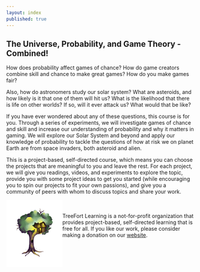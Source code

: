```yaml
---
layout: index
published: true
---
```


## The Universe, Probability, and Game Theory - Combined!

How does probability affect games of chance?  How do game creators combine skill and chance to make great games?  How do you make games fair?

Also, how do astronomers study our solar system?  What are asteroids, and how likely is it that one of them will hit us?  What is the likelihood that there is life on other worlds?  If so, will it ever attack us?  What would that be like?

If you have ever wondered about any of these questions, this course is for you.  Through a series of experiments, we will investigate games of chance and skill and increase our understanding of probability and why it matters in gaming.  We will explore our Solar System and beyond and apply our knowledge of probability to tackle the questions of how at risk we on planet Earth are from space invaders, both asteroid and alien.

This is a project-based, self-directed course, which means you can choose the projects that are meaningful to you and leave the rest.  For each project, we will give you readings, videos, and experiments to explore the topic, provide you with some project ideas to get you started (while encouraging you to spin our projects to fit your own passions), and give you a community of peers with whom to discuss topics and share your work.

<img src="img/treeFortLogo.png" align="left">

<p><br><br>TreeFort Learning is a not-for-profit organization that provides project-based, self-directed learning that is free for all.  If you like our work, please consider making a donation on our <a href="http://www.treefortlearning.org">website</a>.</p>
